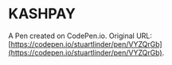 # KASHPAY

A Pen created on CodePen.io. Original URL: [https://codepen.io/stuartlinder/pen/VYZQrGb](https://codepen.io/stuartlinder/pen/VYZQrGb).

